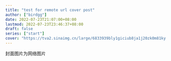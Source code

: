 ```yaml
---
title: "test for remote url cover post"
author: ["birdgg"]
date: 2022-07-23T21:07:00+08:00
lastmod: 2022-07-23T23:46:37+08:00
draft: false
series: ["start"]
cover: "https://tva2.sinaimg.cn/large/6833939bly1giciub8ja1j20zk0m81ky.jpg"
---
```


封面图片为网络图片
